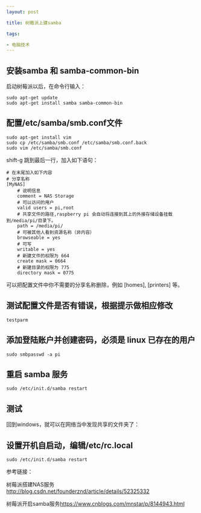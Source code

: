 ```yaml
---
layout: post

title: 树莓派上建samba

tags: 

- 电脑技术
---
```


## 安装samba 和 samba-common-bin

启动树莓派以后，在命令行输入：

```
sudo apt-get update
sudo apt-get install samba samba-common-bin
```

## 配置/etc/samba/smb.conf文件

```
sudo apt-get install vim
sudo cp /etc/samba/smb.conf /etc/samba/smb.conf.back
sudo vim /etc/samba/smb.conf
```

shift-g 跳到最后一行，加入如下语句：

```
# 在末尾加入如下内容
# 分享名称
[MyNAS]
    # 说明信息
    comment = NAS Storage
    # 可以访问的用户
    valid users = pi,root
    # 共享文件的路径,raspberry pi 会自动将连接到其上的外接存储设备挂载到/media/pi/目录下。
    path = /media/pi/
    # 可被其他人看到资源名称（非内容）
    browseable = yes
    # 可写
    writable = yes
    # 新建文件的权限为 664
    create mask = 0664
    # 新建目录的权限为 775
    directory mask = 0775
```

可以把配置文件中你不需要的分享名称删除，例如 [homes], [printers] 等。

## 测试配置文件是否有错误，根据提示做相应修改

```
testparm
```
## 添加登陆账户并创建密码，必须是 linux 已存在的用户

```
sudo smbpasswd -a pi
```

## 重启 samba 服务

```
sudo /etc/init.d/samba restart
```

## 测试

回到windows，就可以在网络当中发现共享的文件夹了：

## 设置开机自启动，编辑/etc/rc.local

```
sudo /etc/init.d/samba restart
```

参考链接：

树莓派搭建NAS服务<http://blog.csdn.net/founderznd/article/details/52325332>

树莓派开启samba服务<https://www.cnblogs.com/mnstar/p/8144943.html>

